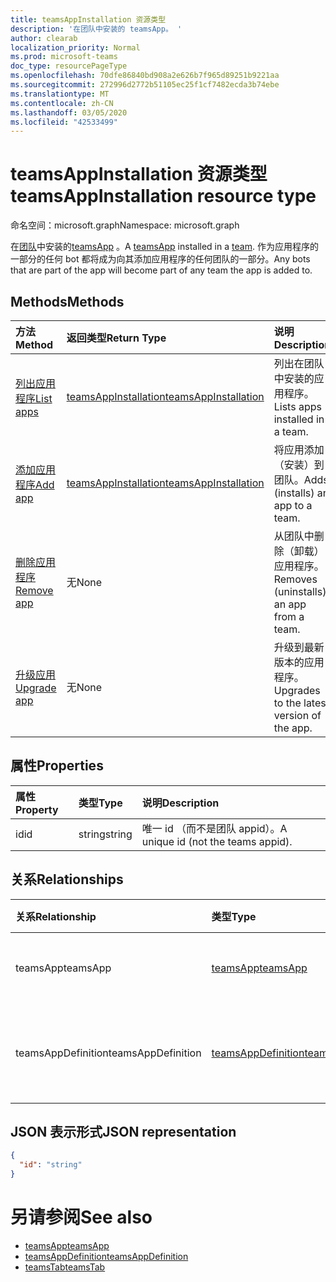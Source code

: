 ```yaml
---
title: teamsAppInstallation 资源类型
description: '在团队中安装的 teamsApp。 '
author: clearab
localization_priority: Normal
ms.prod: microsoft-teams
doc_type: resourcePageType
ms.openlocfilehash: 70dfe86840bd908a2e626b7f965d89251b9221aa
ms.sourcegitcommit: 272996d2772b51105ec25f1cf7482ecda3b74ebe
ms.translationtype: MT
ms.contentlocale: zh-CN
ms.lasthandoff: 03/05/2020
ms.locfileid: "42533499"
---
```

# <a name="teamsappinstallation-resource-type"></a><span data-ttu-id="0910a-103">teamsAppInstallation 资源类型</span><span class="sxs-lookup"><span data-stu-id="0910a-103">teamsAppInstallation resource type</span></span>

<span data-ttu-id="0910a-104">命名空间：microsoft.graph</span><span class="sxs-lookup"><span data-stu-id="0910a-104">Namespace: microsoft.graph</span></span>

<span data-ttu-id="0910a-105">在[团队](team.md)中安装的[teamsApp](teamsapp.md) 。</span><span class="sxs-lookup"><span data-stu-id="0910a-105">A [teamsApp](teamsapp.md) installed in a [team](team.md).</span></span> <span data-ttu-id="0910a-106">作为应用程序的一部分的任何 bot 都将成为向其添加应用程序的任何团队的一部分。</span><span class="sxs-lookup"><span data-stu-id="0910a-106">Any bots that are part of the app will become part of any team the app is added to.</span></span>

## <a name="methods"></a><span data-ttu-id="0910a-107">Methods</span><span class="sxs-lookup"><span data-stu-id="0910a-107">Methods</span></span>

| <span data-ttu-id="0910a-108">方法</span><span class="sxs-lookup"><span data-stu-id="0910a-108">Method</span></span>       | <span data-ttu-id="0910a-109">返回类型</span><span class="sxs-lookup"><span data-stu-id="0910a-109">Return Type</span></span>  |<span data-ttu-id="0910a-110">说明</span><span class="sxs-lookup"><span data-stu-id="0910a-110">Description</span></span>|
|:---------------|:--------|:----------|
|[<span data-ttu-id="0910a-111">列出应用程序</span><span class="sxs-lookup"><span data-stu-id="0910a-111">List apps</span></span>](../api/teamsappinstallation-list.md) | [<span data-ttu-id="0910a-112">teamsAppInstallation</span><span class="sxs-lookup"><span data-stu-id="0910a-112">teamsAppInstallation</span></span>](teamsappinstallation.md) | <span data-ttu-id="0910a-113">列出在团队中安装的应用程序。</span><span class="sxs-lookup"><span data-stu-id="0910a-113">Lists apps installed in a team.</span></span>|
|[<span data-ttu-id="0910a-114">添加应用程序</span><span class="sxs-lookup"><span data-stu-id="0910a-114">Add app</span></span>](../api/teamsappinstallation-add.md) | [<span data-ttu-id="0910a-115">teamsAppInstallation</span><span class="sxs-lookup"><span data-stu-id="0910a-115">teamsAppInstallation</span></span>](teamsappinstallation.md) | <span data-ttu-id="0910a-116">将应用添加（安装）到团队。</span><span class="sxs-lookup"><span data-stu-id="0910a-116">Adds (installs) an app to a team.</span></span>|
|[<span data-ttu-id="0910a-117">删除应用程序</span><span class="sxs-lookup"><span data-stu-id="0910a-117">Remove app</span></span>](../api/teamsappinstallation-delete.md) | <span data-ttu-id="0910a-118">无</span><span class="sxs-lookup"><span data-stu-id="0910a-118">None</span></span> | <span data-ttu-id="0910a-119">从团队中删除（卸载）应用程序。</span><span class="sxs-lookup"><span data-stu-id="0910a-119">Removes (uninstalls) an app from a team.</span></span>|
|[<span data-ttu-id="0910a-120">升级应用</span><span class="sxs-lookup"><span data-stu-id="0910a-120">Upgrade app</span></span>](../api/teamsappinstallation-upgrade.md) | <span data-ttu-id="0910a-121">无</span><span class="sxs-lookup"><span data-stu-id="0910a-121">None</span></span> | <span data-ttu-id="0910a-122">升级到最新版本的应用程序。</span><span class="sxs-lookup"><span data-stu-id="0910a-122">Upgrades to the latest version of the app.</span></span>|

## <a name="properties"></a><span data-ttu-id="0910a-123">属性</span><span class="sxs-lookup"><span data-stu-id="0910a-123">Properties</span></span>

| <span data-ttu-id="0910a-124">属性</span><span class="sxs-lookup"><span data-stu-id="0910a-124">Property</span></span>            | <span data-ttu-id="0910a-125">类型</span><span class="sxs-lookup"><span data-stu-id="0910a-125">Type</span></span>     | <span data-ttu-id="0910a-126">说明</span><span class="sxs-lookup"><span data-stu-id="0910a-126">Description</span></span> |
|:------------------- |:-------- |:----------- |
| <span data-ttu-id="0910a-127">id</span><span class="sxs-lookup"><span data-stu-id="0910a-127">id</span></span>                  | <span data-ttu-id="0910a-128">string</span><span class="sxs-lookup"><span data-stu-id="0910a-128">string</span></span>   | <span data-ttu-id="0910a-129">唯一 id （而不是团队 appid）。</span><span class="sxs-lookup"><span data-stu-id="0910a-129">A unique id (not the teams appid).</span></span> |

## <a name="relationships"></a><span data-ttu-id="0910a-130">关系</span><span class="sxs-lookup"><span data-stu-id="0910a-130">Relationships</span></span>

| <span data-ttu-id="0910a-131">关系</span><span class="sxs-lookup"><span data-stu-id="0910a-131">Relationship</span></span>   | <span data-ttu-id="0910a-132">类型</span><span class="sxs-lookup"><span data-stu-id="0910a-132">Type</span></span>    | <span data-ttu-id="0910a-133">说明</span><span class="sxs-lookup"><span data-stu-id="0910a-133">Description</span></span> |
|:---------------|:--------|:----------|
|<span data-ttu-id="0910a-134">teamsApp</span><span class="sxs-lookup"><span data-stu-id="0910a-134">teamsApp</span></span>|[<span data-ttu-id="0910a-135">teamsApp</span><span class="sxs-lookup"><span data-stu-id="0910a-135">teamsApp</span></span>](teamsapp.md)| <span data-ttu-id="0910a-136">已安装的应用程序。</span><span class="sxs-lookup"><span data-stu-id="0910a-136">The app that is installed.</span></span> |
|<span data-ttu-id="0910a-137">teamsAppDefinition</span><span class="sxs-lookup"><span data-stu-id="0910a-137">teamsAppDefinition</span></span>|[<span data-ttu-id="0910a-138">teamsAppDefinition</span><span class="sxs-lookup"><span data-stu-id="0910a-138">teamsAppDefinition</span></span>](teamsappdefinition.md)| <span data-ttu-id="0910a-139">此版本的应用程序的详细信息。</span><span class="sxs-lookup"><span data-stu-id="0910a-139">The details of this version of the app.</span></span> |

## <a name="json-representation"></a><span data-ttu-id="0910a-140">JSON 表示形式</span><span class="sxs-lookup"><span data-stu-id="0910a-140">JSON representation</span></span>

<!-- {
  "blockType": "resource",
  "@odata.type": "microsoft.graph.teamsAppInstallation",
  "baseType": "microsoft.graph.entity"
}-->

```json
{
  "id": "string"
}
```

# <a name="see-also"></a><span data-ttu-id="0910a-141">另请参阅</span><span class="sxs-lookup"><span data-stu-id="0910a-141">See also</span></span>

- [<span data-ttu-id="0910a-142">teamsApp</span><span class="sxs-lookup"><span data-stu-id="0910a-142">teamsApp</span></span>](teamsapp.md)
- [<span data-ttu-id="0910a-143">teamsAppDefinition</span><span class="sxs-lookup"><span data-stu-id="0910a-143">teamsAppDefinition</span></span>](teamsappdefinition.md)
- [<span data-ttu-id="0910a-144">teamsTab</span><span class="sxs-lookup"><span data-stu-id="0910a-144">teamsTab</span></span>](../resources/teamstab.md)

<!-- uuid: 8fcb5dbc-d5aa-4681-8e31-b001d5168d79
2015-10-25 14:57:30 UTC -->
<!-- {
  "type": "#page.annotation",
  "description": "teamsApp resource",
  "keywords": "",
  "section": "documentation",
  "tocPath": ""
}-->
